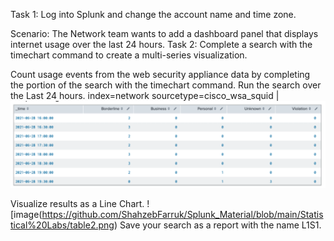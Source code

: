 Task 1: Log into Splunk and change the account name and time zone. 

Scenario: The Network team wants to add a dashboard panel that displays internet usage over the last  24 hours. 
Task 2: Complete a search with the timechart command to create a multi-series visualization. 

Count usage events from the web security appliance data by completing the <missing> portion of the search with the timechart command. Run the search over the Last 24 hours. 
index=network sourcetype=cisco_wsa_squid | <missing>  
![image](https://github.com/ShahzebFarruk/Splunk_Material/blob/main/Statistical%20Labs/table1.png)

Visualize results as a Line Chart. 
![image(https://github.com/ShahzebFarruk/Splunk_Material/blob/main/Statistical%20Labs/table2.png)
  Save your search as a report with the name L1S1.
  
